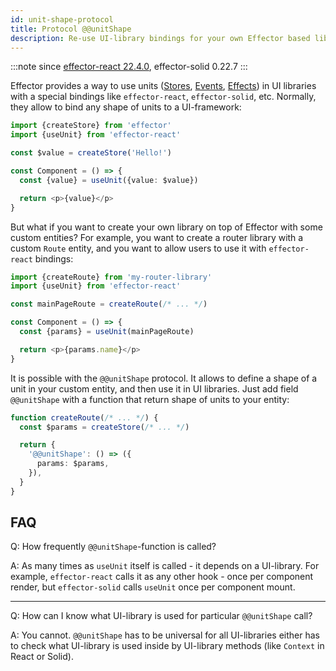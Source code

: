 ```yaml
---
id: unit-shape-protocol
title: Protocol @@unitShape
description: Re-use UI-library bindings for your own Effector based libraries
---
```


:::note since
[effector-react 22.4.0](https://changelog.effector.dev/#effector-react-22-4-0), effector-solid 0.22.7
:::

Effector provides a way to use units ([Stores](/api/effector/Store.md), [Events](/api/effector/Event.md), [Effects](/api/effector/Effect.md)) in UI libraries with a special bindings like `effector-react`, `effector-solid`, etc. Normally, they allow to bind any shape of units to a UI-framework:

```ts
import {createStore} from 'effector'
import {useUnit} from 'effector-react'

const $value = createStore('Hello!')

const Component = () => {
  const {value} = useUnit({value: $value})

  return <p>{value}</p>
}
```

But what if you want to create your own library on top of Effector with some custom entities? For example, you want to create a router library with a custom `Route` entity, and you want to allow users to use it with `effector-react` bindings:

```ts
import {createRoute} from 'my-router-library'
import {useUnit} from 'effector-react'

const mainPageRoute = createRoute(/* ... */)

const Component = () => {
  const {params} = useUnit(mainPageRoute)

  return <p>{params.name}</p>
}
```

It is possible with the `@@unitShape` protocol. It allows to define a shape of a unit in your custom entity, and then use it in UI libraries. Just add field `@@unitShape` with a function that return shape of units to your entity:

```ts
function createRoute(/* ... */) {
  const $params = createStore(/* ... */)

  return {
    '@@unitShape': () => ({
      params: $params,
    }),
  }
}
```

## FAQ

Q: How frequently `@@unitShape`-function is called?

A: As many times as `useUnit` itself is called - it depends on a UI-library. For example, `effector-react` calls it as any other hook - once per component render, but `effector-solid` calls `useUnit` once per component mount.

---

Q: How can I know what UI-library is used for particular `@@unitShape` call?

A: You cannot. `@@unitShape` has to be universal for all UI-libraries either has to check what UI-library is used inside by UI-library methods (like `Context` in React or Solid).
